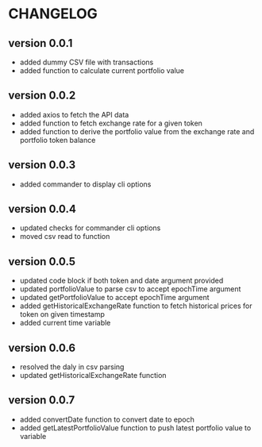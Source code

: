 # CHANGELOG
## version 0.0.1
- added dummy CSV file with transactions
- added function to calculate current portfolio value

## version 0.0.2
- added axios to fetch the API data
- added function to fetch exchange rate for a given token
- added function to derive the portfolio value from the exchange rate and portfolio token balance

## version 0.0.3
- added commander to display cli options

## version 0.0.4
- updated checks for commander cli options
- moved csv read to function

## version 0.0.5
- updated code block if both token and date argument provided
- updated portfolioValue to parse csv to accept epochTime argument
- updated getPortfolioValue to accept epochTime argument
- added getHistoricalExchangeRate function to fetch historical prices for token on given timestamp
- added current time variable

## version 0.0.6
- resolved the daly in csv parsing
- updated getHistoricalExchangeRate function 

## version 0.0.7
- added convertDate function to convert date to epoch
- added getLatestPortfolioValue function to push latest portfolio value to variable
